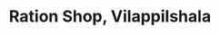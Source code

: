 ---
title: "Ration Shop, Vilappilshala"
url: /vilappilsala/ration-shop-vilappilshala-vellanad-vilappilshala-road/
shop: Lebensmittel
---